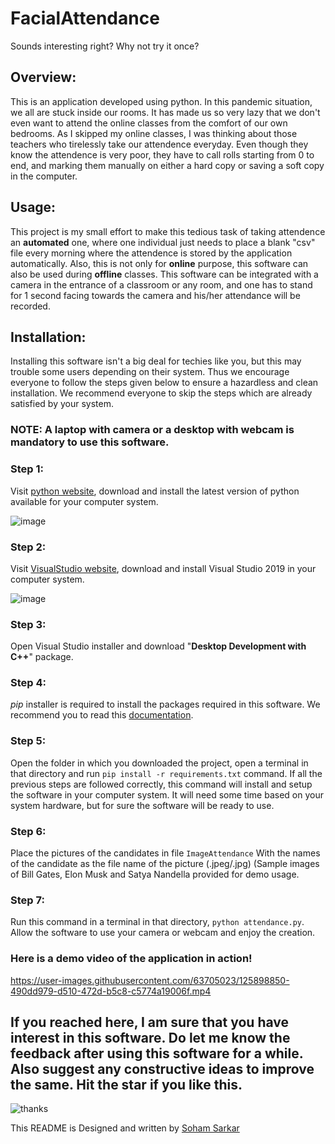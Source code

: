 

# FacialAttendance
Sounds interesting right? Why not try it once?
<br>
## Overview:
This is an application developed using python. In this pandemic situation, we all are stuck inside our rooms. It has made us so very lazy that we don't even want to attend the online classes from the comfort of our own bedrooms. As I skipped my online classes, I was thinking about those teachers who tirelessly take our attendence everyday. Even though they know the attendence is very poor, they have to call rolls starting from 0 to end, and marking them manually on either a hard copy or saving a soft copy in the computer. 
## Usage:
This project is my small effort to make this tedious task of taking attendence an **automated** one, where one individual just needs to place a blank "csv" file every morning where the attendence is stored by the application automatically. Also, this is not only for **online** purpose, this software can also be used during **offline** classes. This software can be integrated with a camera in the entrance of a classroom or any room, and one has to stand for 1 second facing towards the camera and his/her attendance will be recorded.
## Installation:
Installing this software isn't a big deal for techies like you, but this may trouble some users depending on their system. Thus we encourage everyone to follow the steps given below to ensure a hazardless and clean installation. We recommend everyone to skip the steps which are already satisfied by your system.
### NOTE: A laptop with camera or a desktop with webcam is mandatory to use this software.
### Step 1:
Visit [python website](https://www.python.org/), download and install the latest version of python available for your computer system.

![image](https://user-images.githubusercontent.com/74824675/125799823-6fbf6ec3-d7c9-4fab-b816-1b203056a913.png)

### Step 2:
Visit [VisualStudio website](https://visualstudio.microsoft.com/downloads/), download and install Visual Studio 2019 in your computer system.

![image](https://user-images.githubusercontent.com/74824675/125800361-1bb8f6cd-622a-4a12-ac93-e78f1eb8902f.png)

### Step 3:
Open Visual Studio installer and download "**Desktop Development with C++**" package.

### Step 4: 
_pip_ installer is required to install the packages required in this software. We recommend you to read this [documentation](https://pip.pypa.io/en/stable/installing/).

### Step 5:
Open the folder in which you downloaded the project, open a terminal in that directory and run `pip install -r requirements.txt` command. If all the previous steps are followed correctly, this command will install and setup the software in your computer system. It will need some time based on your system hardware, but for sure the software will be ready to use.

### Step 6:
Place the pictures of the candidates in file `ImageAttendance` With the names of the candidate as the file name of the picture (.jpeg/.jpg)
(Sample images of Bill Gates, Elon Musk and Satya Nandella provided for demo usage. 

### Step 7:
Run this command in a terminal in that directory, `python attendance.py`. Allow the software to use your camera or webcam and enjoy the creation.

### Here is a demo video of the application in action!



https://user-images.githubusercontent.com/63705023/125898850-490dd979-d510-472d-b5c8-c5774a19006f.mp4




## If you reached here, I am sure that you have interest in this software. Do let me know the feedback after using this software for a while. Also suggest any constructive ideas to improve the same. Hit the **star** if you like this.

![thanks](https://media.giphy.com/media/3o6ozuHcxTtVWJJn32/giphy.gif)

This README is Designed and written by [Soham Sarkar](https://github.com/smart-worker)
